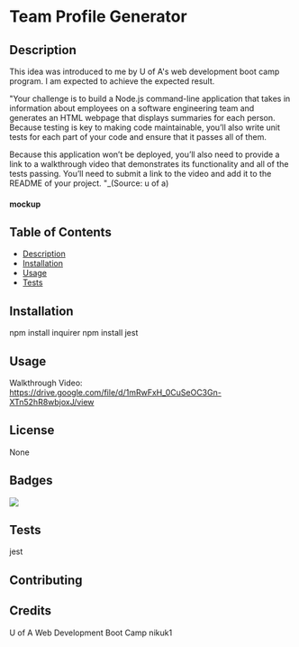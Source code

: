 # Team Profile Generator

## Description 

This idea was introduced to me by U of A's web development boot camp program.
I am expected to achieve the expected result.

"Your challenge is to build a Node.js command-line application that takes in information about employees on a software engineering team and generates an HTML webpage that displays summaries for each person. Because testing is key to making code maintainable, you’ll also write unit tests for each part of your code and ensure that it passes all of them.

Because this application won’t be deployed, you’ll also need to provide a link to a walkthrough video that demonstrates its functionality and all of the tests passing. You’ll need to submit a link to the video and add it to the README of your project. "_(Source: u of a)

#### mockup


## Table of Contents 

* [Description](#description)
* [Installation](#installation)
* [Usage](#usage)
* [Tests](#tests)


## Installation

npm install inquirer
npm install jest

## Usage 

Walkthrough Video:
https://drive.google.com/file/d/1mRwFxH_0CuSeOC3Gn-XTn52hR8wbjoxJ/view

## License

None

## Badges

![](https://img.shields.io/badge/license-nikuk1-orange?style=for-the-badge&logo=appveyor)

## Tests
jest

## Contributing

## Credits

U of A Web Development Boot Camp
nikuk1

